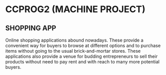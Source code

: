 # CCPROG2 (MACHINE PROJECT)

## SHOPPING APP

Online shopping applications abound nowadays. These provide a convenient way for buyers to browse at different options and to purchase items without going to the usual brick-and-mortar stores. These applications also provide a venue for budding entrepreneurs to sell their products without need to pay rent and with reach to many more potential buyers.
